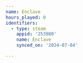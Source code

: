 ```yaml
---
name: Enclave
hours_played: 0
identifiers:
  - type: steam
    appid: '253980'
    name: Enclave
    synced_on: '2024-07-04'

---
```

